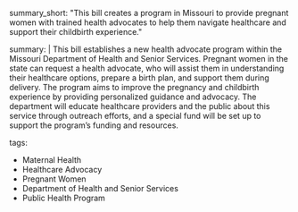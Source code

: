 summary_short: "This bill creates a program in Missouri to provide pregnant women with trained health advocates to help them navigate healthcare and support their childbirth experience."

summary: |
  This bill establishes a new health advocate program within the Missouri Department of Health and Senior Services. Pregnant women in the state can request a health advocate, who will assist them in understanding their healthcare options, prepare a birth plan, and support them during delivery. The program aims to improve the pregnancy and childbirth experience by providing personalized guidance and advocacy. The department will educate healthcare providers and the public about this service through outreach efforts, and a special fund will be set up to support the program’s funding and resources.

tags:
  - Maternal Health
  - Healthcare Advocacy
  - Pregnant Women
  - Department of Health and Senior Services
  - Public Health Program
